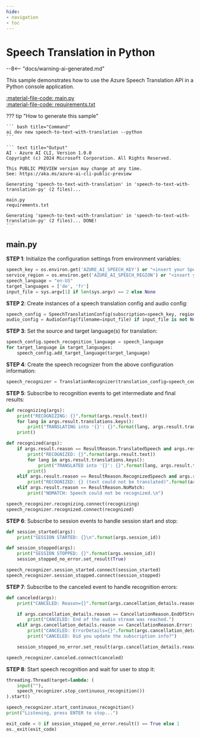 ```yaml
---
hide:
- navigation
- toc
---
```

# Speech Translation in Python

--8<-- "docs/warning-ai-generated.md"

This sample demonstrates how to use the Azure Speech Translation API in a Python console application.

[:material-file-code: main.py](./samples/speech-to-text-with-translation-py/main.py)  
[:material-file-code: requirements.txt](./samples/speech-to-text-with-translation-py/requirements.txt)  

??? tip "How to generate this sample"

    ``` bash title="Command"
    ai dev new speech-to-text-with-translation --python
    ```

    ``` text title="Output"
    AI - Azure AI CLI, Version 1.0.0
    Copyright (c) 2024 Microsoft Corporation. All Rights Reserved.

    This PUBLIC PREVIEW version may change at any time.
    See: https://aka.ms/azure-ai-cli-public-preview

    Generating 'speech-to-text-with-translation' in 'speech-to-text-with-translation-py' (2 files)...

    main.py
    requirements.txt

    Generating 'speech-to-text-with-translation' in 'speech-to-text-with-translation-py' (2 files)... DONE!
    ```


## main.py

**STEP 1**: Initialize the configuration settings from environment variables:

``` python title="main.py"
speech_key = os.environ.get('AZURE_AI_SPEECH_KEY') or "<insert your Speech Service API key here>"
service_region = os.environ.get('AZURE_AI_SPEECH_REGION') or "<insert your Speech Service region here>"
speech_language = "en-US"
target_languages = ['de', 'fr']
input_file = sys.argv[1] if len(sys.argv) == 2 else None
```

**STEP 2**: Create instances of a speech translation config and audio config:

``` python title="main.py"
speech_config = SpeechTranslationConfig(subscription=speech_key, region=service_region)
audio_config = AudioConfig(filename=input_file) if input_file is not None else AudioConfig(use_default_microphone=True)
```

**STEP 3**: Set the source and target language(s) for translation:

``` python title="main.py"
speech_config.speech_recognition_language = speech_language
for target_language in target_languages:
    speech_config.add_target_language(target_language)
```

**STEP 4**: Create the speech recognizer from the above configuration information:

``` python title="main.py"
speech_recognizer = TranslationRecognizer(translation_config=speech_config, audio_config=audio_config)
```

**STEP 5**: Subscribe to recognition events to get intermediate and final results:

``` python title="main.py"
def recognizing(args):
    print("RECOGNIZING: {}".format(args.result.text))
    for lang in args.result.translations.keys():
        print("TRANSLATING into '{}': {}".format(lang, args.result.translations[lang]))
    print()

def recognized(args):
    if args.result.reason == ResultReason.TranslatedSpeech and args.result.text:
        print("RECOGNIZED: {}".format(args.result.text))
        for lang in args.result.translations.keys():
            print("TRANSLATED into '{}': {}".format(lang, args.result.translations[lang]))
        print()
    elif args.result.reason == ResultReason.RecognizedSpeech and args.result.text:
        print("RECOGNIZED: {} (text could not be translated)".format(args.result.text))
    elif args.result.reason == ResultReason.NoMatch:
        print("NOMATCH: Speech could not be recognized.\n")

speech_recognizer.recognizing.connect(recognizing)
speech_recognizer.recognized.connect(recognized)
```

**STEP 6**: Subscribe to session events to handle session start and stop:

``` python title="main.py"
def session_started(args):
    print("SESSION STARTED: {}\n".format(args.session_id))

def session_stopped(args):
    print("SESSION STOPPED: {}".format(args.session_id))
    session_stopped_no_error.set_result(True)

speech_recognizer.session_started.connect(session_started)
speech_recognizer.session_stopped.connect(session_stopped)
```

**STEP 7**: Subscribe to the canceled event to handle recognition errors:

``` python title="main.py"
def canceled(args):
    print("CANCELED: Reason={}".format(args.cancellation_details.reason))

    if args.cancellation_details.reason == CancellationReason.EndOfStream:
        print("CANCELED: End of the audio stream was reached.")
    elif args.cancellation_details.reason == CancellationReason.Error:
        print("CANCELED: ErrorDetails={}".format(args.cancellation_details.error_details))
        print("CANCELED: Did you update the subscription info?")

    session_stopped_no_error.set_result(args.cancellation_details.reason != CancellationReason.Error)

speech_recognizer.canceled.connect(canceled)
```

**STEP 8**: Start speech recognition and wait for user to stop it:

``` python title="main.py"
threading.Thread(target=lambda: (
    input(""),
    speech_recognizer.stop_continuous_recognition())
).start()

speech_recognizer.start_continuous_recognition()
print("Listening, press ENTER to stop...")

exit_code = 0 if session_stopped_no_error.result() == True else 1
os._exit(exit_code)
```